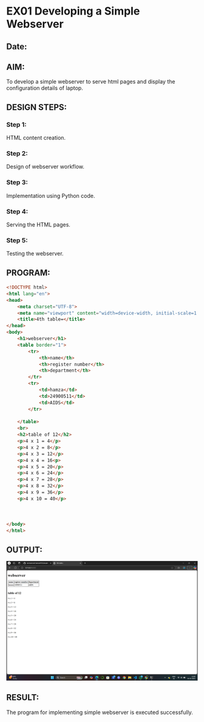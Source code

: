  
# EX01 Developing a Simple Webserver
## Date:

## AIM:
To develop a simple webserver to serve html pages and display the configuration details of laptop.

## DESIGN STEPS:
### Step 1: 
HTML content creation.

### Step 2:
Design of webserver workflow.

### Step 3:
Implementation using Python code.

### Step 4:
Serving the HTML pages.

### Step 5:
Testing the webserver.

## PROGRAM:
```html
<!DOCTYPE html>
<html lang="en">
<head>
    <meta charset="UTF-8">
    <meta name="viewport" content="width=device-width, initial-scale=1.0">
    <title>4th table=</title>
</head>
<body>
    <h1>webserver</h1>
    <table border="1">
        <tr> 
            <th>name</th>
            <th>register number</th>
            <th>department</th>
        </tr>
        <tr>
            <td>hamza</td>
            <td>24900511</td>
            <td>AIDS</td>
        </tr>
        
    </table>
    <br>
    <h2>table of 12</h2>
    <p>4 x 1 = 4</p>
    <p>4 x 2 = 8</p>
    <p>4 x 3 = 12</p>
    <p>4 x 4 = 16<p>
    <p>4 x 5 = 20</p>
    <p>4 x 6 = 24</p>
    <p>4 x 7 = 28</p>
    <p>4 x 8 = 32</p>
    <p>4 x 9 = 36</p>
    <p>4 x 10 = 40</p>
    
    
    
</body>
</html>
```
## OUTPUT:
![output](static/statics.png)

## RESULT:
The program for implementing simple webserver is executed successfully.
